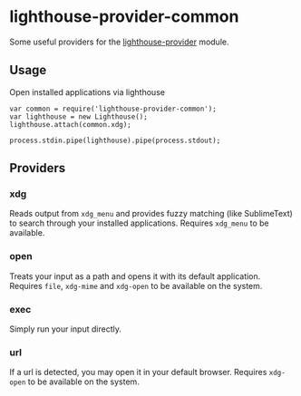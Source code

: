 lighthouse-provider-common
==========================
Some useful providers for the [lighthouse-provider](https://github.com/PaulAvery/node-lighthouse-provider) module.

Usage
-----
Open installed applications via lighthouse

	var common = require('lighthouse-provider-common');
	var lighthouse = new Lighthouse();
	lighthouse.attach(common.xdg);

	process.stdin.pipe(lighthouse).pipe(process.stdout);


Providers
---------
### xdg
Reads output from `xdg_menu` and provides fuzzy matching (like SublimeText) to search through your installed applications. Requires `xdg_menu` to be available.

### open
Treats your input as a path and opens it with its default application. Requires `file`, `xdg-mime` and `xdg-open` to be available on the system.

### exec
Simply run your input directly.

### url
If a url is detected, you may open it in your default browser. Requires `xdg-open` to be available on the system.